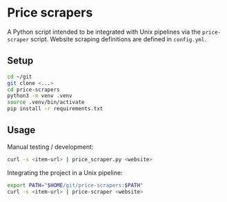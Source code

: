 # Price scrapers

A Python script intended to be integrated with Unix pipelines via the `price-scraper` script. Website scraping definitions are defined in `config.yml`.

## Setup

```sh
cd ~/git
git clone <...>
cd price-scrapers
python3 -m venv .venv
source .venv/bin/activate
pip install -r requirements.txt
```

## Usage

Manual testing / development:

```sh
curl -s <item-url> | price_scraper.py <website>
```

Integrating the project in a Unix pipeline:

```sh
export PATH="$HOME/git/price-scrapers:$PATH"
curl -s <item-url> | price-scraper <website>
```
